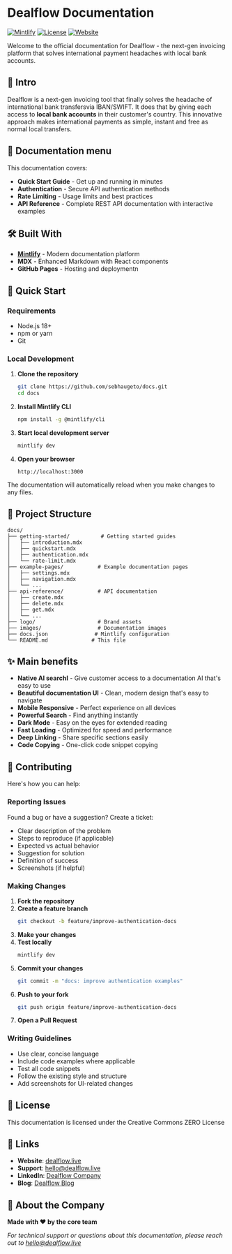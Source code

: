 # Dealflow Documentation

[![Mintlify](https://img.shields.io/badge/Powered_by-Mintlify-mint?style=flat-square)](https://mintlify.com)
[![License](https://img.shields.io/github/license/sebhaugeto/docs?style=flat-square)](LICENSE)
[![Website](https://img.shields.io/website?down_color=red&down_message=offline&style=flat-square&up_color=green&up_message=online&url=https%3A//www.dealflow.live)](https://www.dealflow.live)

Welcome to the official documentation for Dealflow - the next-gen invoicing platform that solves international payment headaches with local bank accounts.

## 🚀 Intro

Dealflow is a next-gen invoicing tool that finally solves the headache of international bank transfersvia IBAN/SWIFT. It does that by giving each access to **local bank accounts** in their customer's country. This innovative approach makes international payments as simple, instant and free as normal local transfers. 

## 📖 Documentation menu

This documentation covers:

- **Quick Start Guide** - Get up and running in minutes
- **Authentication** - Secure API authentication methods
- **Rate Limiting** - Usage limits and best practices
- **API Reference** - Complete REST API documentation with interactive examples

## 🛠 Built With

- **[Mintlify](https://mintlify.com)** - Modern documentation platform
- **MDX** - Enhanced Markdown with React components
- **GitHub Pages** - Hosting and deploymentn

## 🚀 Quick Start

### Requirements

- Node.js 18+ 
- npm or yarn
- Git

### Local Development

1. **Clone the repository**
   ```bash
   git clone https://github.com/sebhaugeto/docs.git
   cd docs
   ```

2. **Install Mintlify CLI**
   ```bash
   npm install -g @mintlify/cli
   ```

3. **Start local development server**
   ```bash
   mintlify dev
   ```

4. **Open your browser**
   ```
   http://localhost:3000
   ```

The documentation will automatically reload when you make changes to any files.

## 📁 Project Structure

```
docs/
├── getting-started/          # Getting started guides
│   ├── introduction.mdx
│   ├── quickstart.mdx
│   ├── authentication.mdx
│   └── rate-limit.mdx
├── example-pages/           # Example documentation pages
│   ├── settings.mdx
│   ├── navigation.mdx
│   └── ...
├── api-reference/           # API documentation
│   ├── create.mdx
│   ├── delete.mdx
│   ├── get.mdx
│   └── ...
├── logo/                    # Brand assets
├── images/                  # Documentation images
├── docs.json               # Mintlify configuration
└── README.md              # This file
```

## ✨ Main benefits

- **Native AI searchI** - Give customer access to a documentation AI that's easy to use
- **Beautiful documentation UI** - Clean, modern design that's easy to navigate
- **Mobile Responsive** - Perfect experience on all devices  
- **Powerful Search** - Find anything instantly
- **Dark Mode** - Easy on the eyes for extended reading
- **Fast Loading** - Optimized for speed and performance
- **Deep Linking** - Share specific sections easily
- **Code Copying** - One-click code snippet copying

## 🤝 Contributing

Here's how you can help:

### Reporting Issues

Found a bug or have a suggestion? Create a ticket: 

- Clear description of the problem
- Steps to reproduce (if applicable)
- Expected vs actual behavior
- Suggestion for solution
- Definition of success
- Screenshots (if helpful)

### Making Changes

1. **Fork the repository**
2. **Create a feature branch**
   ```bash
   git checkout -b feature/improve-authentication-docs
   ```
3. **Make your changes**
4. **Test locally**
   ```bash
   mintlify dev
   ```
5. **Commit your changes**
   ```bash
   git commit -m "docs: improve authentication examples"
   ```
6. **Push to your fork**
   ```bash
   git push origin feature/improve-authentication-docs
   ```
7. **Open a Pull Request**

### Writing Guidelines

- Use clear, concise language
- Include code examples where applicable
- Test all code snippets
- Follow the existing style and structure
- Add screenshots for UI-related changes

## 📝 License

This documentation is licensed under the Creative Commons ZERO License

## 🔗 Links

- **Website**: [dealflow.live](https://www.dealflow.live)
- **Support**: [hello@dealflow.live](mailto:hello@dealflow.live)
- **LinkedIn**: [Dealflow Company](https://www.linkedin.com/company/dealflowapp)
- **Blog**: [Dealflow Blog](https://www.dealflow.live/blog)

## 🏢 About the Company

**Made with ❤️ by the core team**

*For technical support or questions about this documentation, please reach out to [hello@dealflow.live](mailto:hello@dealflow.live)* 